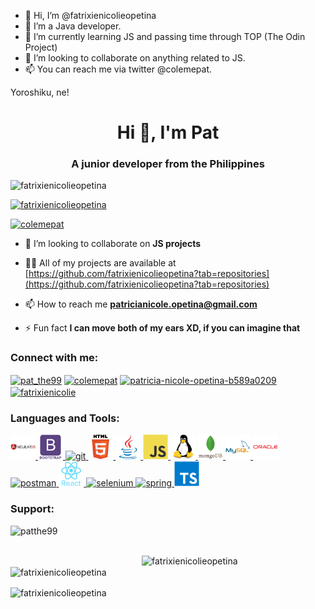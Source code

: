 - 👋 Hi, I’m @fatrixienicolieopetina
- 👀 I’m a Java developer.
- 🌱 I’m currently learning JS and passing time through TOP (The Odin Project)
- 💞️ I’m looking to collaborate on anything related to JS.
- 📫 You can reach me via twitter @colemepat.

Yoroshiku, ne!

<h1 align="center">Hi 👋, I'm Pat</h1>
<h3 align="center">A junior developer from the Philippines</h3>

<p align="left"> <img src="https://komarev.com/ghpvc/?username=fatrixienicolieopetina&label=Profile%20views&color=0e75b6&style=flat" alt="fatrixienicolieopetina" /> </p>

<p align="left"> <a href="https://github.com/ryo-ma/github-profile-trophy"><img src="https://github-profile-trophy.vercel.app/?username=fatrixienicolieopetina" alt="fatrixienicolieopetina" /></a> </p>

<p align="left"> <a href="https://twitter.com/colemepat" target="blank"><img src="https://img.shields.io/twitter/follow/colemepat?logo=twitter&style=for-the-badge" alt="colemepat" /></a> </p>

- 👯 I’m looking to collaborate on **JS projects**

- 👨‍💻 All of my projects are available at [https://github.com/fatrixienicolieopetina?tab=repositories](https://github.com/fatrixienicolieopetina?tab=repositories)

- 📫 How to reach me **patricianicole.opetina@gmail.com**

- ⚡ Fun fact **I can move both of my ears XD, if you can imagine that**

<h3 align="left">Connect with me:</h3>
<p align="left">
<a href="https://dev.to/pat_the99" target="blank"><img align="center" src="https://cdn.jsdelivr.net/npm/simple-icons@3.0.1/icons/dev-dot-to.svg" alt="pat_the99" height="30" width="40" /></a>
<a href="https://twitter.com/colemepat" target="blank"><img align="center" src="https://raw.githubusercontent.com/rahuldkjain/github-profile-readme-generator/neutral-icons/src/images/icons/Social/twitter.svg" alt="colemepat" height="30" width="40" /></a>
<a href="https://linkedin.com/in/patricia-nicole-opetina-b589a0209" target="blank"><img align="center" src="https://raw.githubusercontent.com/rahuldkjain/github-profile-readme-generator/neutral-icons/src/images/icons/Social/linked-in-alt.svg" alt="patricia-nicole-opetina-b589a0209" height="30" width="40" /></a>
<a href="https://stackoverflow.com/users/fatrixienicolie" target="blank"><img align="center" src="https://raw.githubusercontent.com/rahuldkjain/github-profile-readme-generator/neutral-icons/src/images/icons/Social/stack-overflow.svg" alt="fatrixienicolie" height="30" width="40" /></a>
</p>

<h3 align="left">Languages and Tools:</h3>
<p align="left"> <a href="https://angular.io" target="_blank"> <img src="https://raw.githubusercontent.com/devicons/devicon/master/icons/angularjs/angularjs-original-wordmark.svg" alt="angularjs" width="40" height="40"/> </a> <a href="https://getbootstrap.com" target="_blank"> <img src="https://raw.githubusercontent.com/devicons/devicon/master/icons/bootstrap/bootstrap-plain-wordmark.svg" alt="bootstrap" width="40" height="40"/> </a> <a href="https://git-scm.com/" target="_blank"> <img src="https://www.vectorlogo.zone/logos/git-scm/git-scm-icon.svg" alt="git" width="40" height="40"/> </a> <a href="https://www.w3.org/html/" target="_blank"> <img src="https://raw.githubusercontent.com/devicons/devicon/master/icons/html5/html5-original-wordmark.svg" alt="html5" width="40" height="40"/> </a> <a href="https://www.java.com" target="_blank"> <img src="https://raw.githubusercontent.com/devicons/devicon/master/icons/java/java-original.svg" alt="java" width="40" height="40"/> </a> <a href="https://developer.mozilla.org/en-US/docs/Web/JavaScript" target="_blank"> <img src="https://raw.githubusercontent.com/devicons/devicon/master/icons/javascript/javascript-original.svg" alt="javascript" width="40" height="40"/> </a> <a href="https://www.linux.org/" target="_blank"> <img src="https://raw.githubusercontent.com/devicons/devicon/master/icons/linux/linux-original.svg" alt="linux" width="40" height="40"/> </a> <a href="https://www.mongodb.com/" target="_blank"> <img src="https://raw.githubusercontent.com/devicons/devicon/master/icons/mongodb/mongodb-original-wordmark.svg" alt="mongodb" width="40" height="40"/> </a> <a href="https://www.mysql.com/" target="_blank"> <img src="https://raw.githubusercontent.com/devicons/devicon/master/icons/mysql/mysql-original-wordmark.svg" alt="mysql" width="40" height="40"/> </a> <a href="https://www.oracle.com/" target="_blank"> <img src="https://raw.githubusercontent.com/devicons/devicon/master/icons/oracle/oracle-original.svg" alt="oracle" width="40" height="40"/> </a> <a href="https://postman.com" target="_blank"> <img src="https://www.vectorlogo.zone/logos/getpostman/getpostman-icon.svg" alt="postman" width="40" height="40"/> </a> <a href="https://reactjs.org/" target="_blank"> <img src="https://raw.githubusercontent.com/devicons/devicon/master/icons/react/react-original-wordmark.svg" alt="react" width="40" height="40"/> </a> <a href="https://www.selenium.dev" target="_blank"> <img src="https://raw.githubusercontent.com/detain/svg-logos/780f25886640cef088af994181646db2f6b1a3f8/svg/selenium-logo.svg" alt="selenium" width="40" height="40"/> </a> <a href="https://spring.io/" target="_blank"> <img src="https://www.vectorlogo.zone/logos/springio/springio-icon.svg" alt="spring" width="40" height="40"/> </a> <a href="https://www.typescriptlang.org/" target="_blank"> <img src="https://raw.githubusercontent.com/devicons/devicon/master/icons/typescript/typescript-original.svg" alt="typescript" width="40" height="40"/> </a> </p>

<h3 align="left">Support:</h3>
<p><a href="https://www.buymeacoffee.com/patthe99"> <img align="left" src="https://cdn.buymeacoffee.com/buttons/v2/default-yellow.png" height="50" width="210" alt="patthe99" /></a></p><br><br>

<p><img align="left" src="https://github-readme-stats.vercel.app/api/top-langs?username=fatrixienicolieopetina&show_icons=true&locale=en&layout=compact" alt="fatrixienicolieopetina" /></p>

<p>&nbsp;<img align="center" src="https://github-readme-stats.vercel.app/api?username=fatrixienicolieopetina&show_icons=true&locale=en" alt="fatrixienicolieopetina" /></p>

<p><img align="center" src="https://github-readme-streak-stats.herokuapp.com/?user=fatrixienicolieopetina&" alt="fatrixienicolieopetina" /></p>

